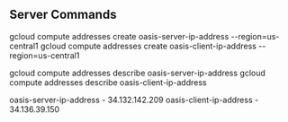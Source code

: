 ## Server Commands

gcloud compute addresses create oasis-server-ip-address --region=us-central1
gcloud compute addresses create oasis-client-ip-address --region=us-central1

gcloud compute addresses describe oasis-server-ip-address
gcloud compute addresses describe oasis-client-ip-address

oasis-server-ip-address - 34.132.142.209
oasis-client-ip-address - 34.136.39.150
